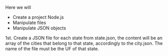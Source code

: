 Here we will

- Create a project Node.js
- Manipulate files
- Manipulate JSON objects

1st. Create a JSON file for each state from state.json, the content will be an array of the cities that belong to that state, accordingly to the city.json. The name of the file must be the UF of that state.